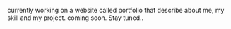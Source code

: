currently working on a website called portfolio that describe about me, my skill and my project. 
coming soon.
Stay tuned..
